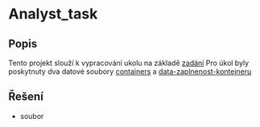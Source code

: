 # Analyst_task
## Popis

Tento projekt slouží k vypracování ukolu na základě [zadání](Zadání/zadani.pdf)
Pro úkol byly poskytnuty dva datové soubory [containers](Zadání/containers.geojson) a [data-zaplnenost-kontejneru](Zadání/measurements-march.csv)

## Řešení 
- soubor 
